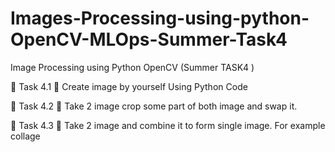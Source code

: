# Images-Processing-using-python-OpenCV-MLOps-Summer-Task4
Image Processing using Python OpenCV (Summer TASK4 )


🔅 Task 4.1
📌 Create image by yourself Using Python Code 

🔅 Task 4.2
📌 Take 2 image crop some part of both image and swap it. 

🔅 Task 4.3
📌 Take 2 image and combine it to form single image. For example collage
